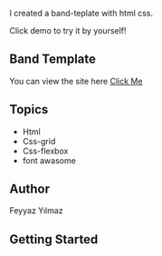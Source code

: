 I created a band-teplate with html css.

Click demo to try it by yourself!

## Band Template

You can view the site here
[Click Me](https://dazzling-gumption-41c153.netlify.app/)

## Topics



- Html  
- Css-grid
- Css-flexbox
- font awasome
  


## Author

Feyyaz Yılmaz

## Getting Started

